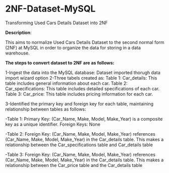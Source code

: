 # 2NF-Dataset-MySQL
Transforming Used Cars Details Dataset into 2NF

**Description**:

This aims to normalize Used Cars Details Dataset to the second normal form (2NF) at MySQL in order to organize the data for storing in a data warehouse.  

**The steps to convert dataset to 2NF are as follows:**

1-Ingest the data into the MySQL database: Dataset imported thorugh data import wizard option
2-Three tabels created as:
  Table 1: Car_details: This table includes general information about each car.
  Table 2: Car_specifications: This table includes detailed specifications of each car.
  Table 3: Car_price: This table includes pricing information for each car.

3-Identified the primary key and foreign key for each table, maintaining relationship between tables as follows:

-Table 1:
Primary Key: (Car_Name, Make, Model, Make_Year) is a composite key as a unique identifier. 
Foreign Keys: None

-Table 2:
Foreign Key: (Car_Name, Make, Model, Make_Year) references (Car_Name, Make, Model, Make_Year) in the Car_details table. 
This makes a relationship between the Car_specifications table and Car_details table

-Table 3:
Foreign Key: (Car_Name, Make, Model, Make_Year) references (Car_Name, Make, Model, Make_Year) in the Car_details table. 
This makes a relationship between the Car_price table and the Car_details table






